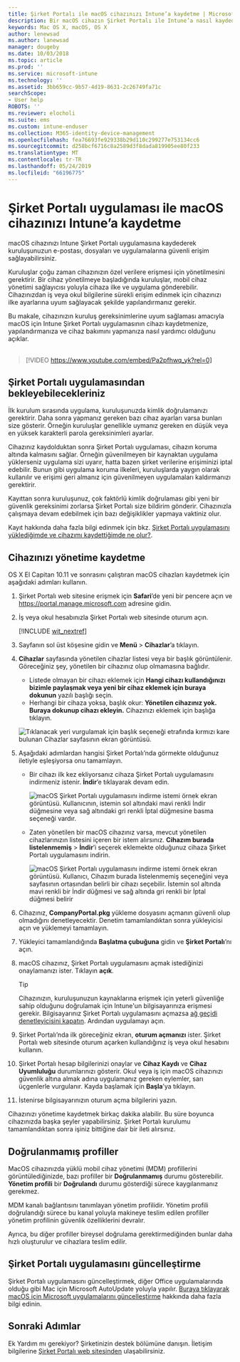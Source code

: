 ```yaml
---
title: Şirket Portalı ile macOS cihazınızı Intune’a kaydetme | Microsoft Docs
description: Bir macOS cihazın Şirket Portalı ile Intune’a nasıl kaydedildiği açıklanır
keywords: Mac OS X, macOS, OS X
author: lenewsad
ms.author: lanewsad
manager: dougeby
ms.date: 10/03/2018
ms.topic: article
ms.prod: ''
ms.service: microsoft-intune
ms.technology: ''
ms.assetid: 3bb659cc-9b57-4d19-8631-2c26749fa71c
searchScope:
- User help
ROBOTS: ''
ms.reviewer: elocholi
ms.suite: ems
ms.custom: intune-enduser
ms.collection: M365-identity-device-management
ms.openlocfilehash: fea76693fe929338b29d110c299277e753134cc6
ms.sourcegitcommit: d258bcf6716c8a2589d3f8dada819905ee80f233
ms.translationtype: MT
ms.contentlocale: tr-TR
ms.lasthandoff: 05/24/2019
ms.locfileid: "66196775"
---
```

# <a name="enroll-your-macos-device-in-intune-with-the-company-portal-app"></a>Şirket Portalı uygulaması ile macOS cihazınızı Intune’a kaydetme

macOS cihazınızı Intune Şirket Portalı uygulamasına kaydederek kuruluşunuzun e-postası, dosyaları ve uygulamalarına güvenli erişim sağlayabilirsiniz.

Kuruluşlar çoğu zaman cihazınızın özel verilere erişmesi için yönetilmesini gerektirir. Bir cihaz yönetilmeye başladığında kuruluşlar, mobil cihaz yönetimi sağlayıcısı yoluyla cihaza ilke ve uygulama gönderebilir. Cihazınızdan iş veya okul bilgilerine sürekli erişim edinmek için cihazınızı ilke ayarlarına uyum sağlayacak şekilde yapılandırmanız gerekir.  

Bu makale, cihazınızın kuruluş gereksinimlerine uyum sağlaması amacıyla macOS için Intune Şirket Portalı uygulamasının cihazı kaydetmenize, yapılandırmanıza ve cihaz bakımını yapmanıza nasıl yardımcı olduğunu açıklar.  
</br>
> [!VIDEO https://www.youtube.com/embed/Pa2pfhwq_yk?rel=0]

## <a name="what-to-expect-from-the-company-portal-app"></a>Şirket Portalı uygulamasından bekleyebilecekleriniz

İlk kurulum sırasında uygulama, kuruluşunuzda kimlik doğrulamanızı gerektirir. Daha sonra yapmanız gereken bazı cihaz ayarları varsa bunları size gösterir. Örneğin kuruluşlar genellikle uymanız gereken en düşük veya en yüksek karakterli parola gereksinimleri ayarlar.    

Cihazınız kaydolduktan sonra Şirket Portalı uygulaması, cihazın koruma altında kalmasını sağlar. Örneğin güvenilmeyen bir kaynaktan uygulama yüklerseniz uygulama sizi uyarır, hatta bazen şirket verilerine erişiminizi iptal edebilir. Bunun gibi uygulama koruma ilkeleri, kuruluşlarda yaygın olarak kullanılır ve erişimi geri almanız için güvenilmeyen uygulamaları kaldırmanızı gerektirir.

Kayıttan sonra kuruluşunuz, çok faktörlü kimlik doğrulaması gibi yeni bir güvenlik gereksinimi zorlarsa Şirket Portalı size bildirim gönderir. Cihazınızla çalışmaya devam edebilmek için bazı değişiklikler yapmaya vaktiniz olur.  

Kayıt hakkında daha fazla bilgi edinmek için bkz. [Şirket Portalı uygulamasını yüklediğimde ve cihazımı kaydettiğimde ne olur?](what-happens-if-you-install-the-Company-Portal-app-and-enroll-your-device-in-intune-macos.md).  

## <a name="get-your-device-managed"></a>Cihazınızı yönetime kaydetme  
OS X El Capitan 10.11 ve sonrasını çalıştıran macOS cihazları kaydetmek için aşağıdaki adımları kullanın.   


1. Şirket Portalı web sitesine erişmek için __Safari__’de yeni bir pencere açın ve https://portal.manage.microsoft.com adresine gidin.  

2. İş veya okul hesabınızla Şirket Portalı web sitesinde oturum açın.

   [!INCLUDE [wit_nextref](includes/end-user-password-guidance.md)]


3. Sayfanın sol üst köşesine gidin ve **Menü** > **Cihazlar**’a tıklayın.  

4. __Cihazlar__ sayfasında yönetilen cihazlar listesi veya bir başlık görüntülenir. Göreceğiniz şey, yönetilen bir cihazınız olup olmamasına bağlıdır. 
    * Listede olmayan bir cihazı eklemek için **Hangi cihazı kullandığınızı bizimle paylaşmak veya yeni bir cihaz eklemek için buraya dokunun** yazılı başlığı seçin.
    * Herhangi bir cihaza yoksa, başlık okur: **Yönetilen cihazınız yok. Buraya dokunup cihazı ekleyin.** Cihazınızı eklemek için başlığa tıklayın.  

     ![Tıklanacak yeri vurgulamak için başlık seçeneği etrafında kırmızı kare bulunan Cihazlar sayfasının ekran görüntüsü.](./media/CP-enroll-MACOS-1808.png)  
5.  Aşağıdaki adımlardan hangisi Şirket Portalı’nda görmekte olduğunuz iletiyle eşleşiyorsa onu tamamlayın.  
    * Bir cihazı ilk kez ekliyorsanız cihaza Şirket Portalı uygulamasını indirmeniz istenir. **İndir**’e tıklayarak devam edin.  

         ![macOS Şirket Portalı uygulamasını indirme istemi örnek ekran görüntüsü. Kullanıcının, istemin sol altındaki mavi renkli İndir düğmesine veya sağ altındaki gri renkli İptal düğmesine basma seçeneği vardır.](./media/CP-enroll-download-macOS-1808.png)  

    * Zaten yönetilen bir macOS cihazınız varsa, mevcut yönetilen cihazlarınızın listesini içeren bir istem alırsınız. **Cihazım burada listelenmemiş** > **İndir**’i seçerek eklemekte olduğunuz cihaza Şirket Portalı uygulamasını indirin.  

         ![macOS Şirket Portalı uygulamasını indirme istemi örnek ekran görüntüsü. Kullanıcı, *Cihazım burada listelenmemiş* seçeneğini veya sayfasının ortasından belirli bir cihazı seçebilir. İstemin sol altında mavi renkli bir İndir düğmesi ve sağ altında gri renkli bir İptal düğmesi belirir](./media/cp-mac-os-device-isnt-here-1808.png)  

6. Cihazınız, **CompanyPortal.pkg** yükleme dosyasını açmanın güvenli olup olmadığını denetleyecektir. Denetim tamamlandıktan sonra yükleyicisi açın ve yüklemeyi tamamlayın.  

7. Yükleyici tamamlandığında **Başlatma çubuğuna** gidin ve **Şirket Portalı**’nı açın.  

8. macOS cihazınız, Şirket Portalı uygulamasını açmak istediğinizi onaylamanızı ister. Tıklayın **açık**.  

   > [!TIP]
   > Cihazınızın, kuruluşunuzun kaynaklarına erişmek için yeterli güvenliğe sahip olduğunu doğrulamak için Intune'un bilgisayarınıza erişmesi gerekir. Bilgisayarınız Şirket Portalı uygulamasını açmazsa [ağ geçidi denetleyicisini kapatın](https://support.apple.com/HT202491). Ardından uygulamayı açın.

9. Şirket Portalı’nda ilk göreceğiniz ekran, **oturum açmanızı** ister. Şirket Portalı web sitesinde oturum açarken kullandığınız iş veya okul hesabını kullanın.

10. Şirket Portalı hesap bilgilerinizi onaylar ve **Cihaz Kaydı** ve **Cihaz Uyumluluğu** durumlarınızı gösterir. Okul veya iş için macOS cihazınızı güvenlik altına almak adına uygulamanız gereken eylemler, sarı üçgenlerle vurgulanır. Kayda başlamak için **Başla**’ya tıklayın. 

11. İstenirse bilgisayarınızın oturum açma bilgilerini yazın.  

Cihazınızı yönetime kaydetmek birkaç dakika alabilir. Bu süre boyunca cihazınızda başka şeyler yapabilirsiniz. Şirket Portalı kurulumu tamamlandıktan sonra işiniz bittiğine dair bir ileti alırsınız.  

## <a name="unverified-profiles"></a>Doğrulanmamış profiller
MacOS cihazınızda yüklü mobil cihaz yönetimi (MDM) profillerini görüntülediğinizde, bazı profiller bir **Doğrulanmamış** durumu gösterebilir. **Yönetim profili** bir **Doğrulandı** durumu gösterdiği sürece kaygılanmanız gerekmez.  

MDM kanalı bağlantısını tanımlayan yönetim profilidir. Yönetim profili doğrulandığı sürece bu kanal yoluyla makineye teslim edilen profiller yönetim profilinin güvenlik özelliklerini devralır.

Ayrıca, bu diğer profiller bireysel doğrulama gerektirmediğinden bunlar daha hızlı oluşturulur ve cihazlara teslim edilir. 

## <a name="updating-the-company-portal-app"></a>Şirket Portalı uygulamasını güncelleştirme

Şirket Portalı uygulamasını güncelleştirmek, diğer Office uygulamalarında olduğu gibi Mac için Microsoft AutoUpdate yoluyla yapılır. [Buraya tıklayarak macOS için Microsoft uygulamalarını güncelleştirme](https://support.office.com/article/Check-for-Office-for-Mac-updates-automatically-bfd1e497-c24d-4754-92ab-910a4074d7c1) hakkında daha fazla bilgi edinin.  

## <a name="next-steps"></a>Sonraki Adımlar  
Ek Yardım mı gerekiyor? Şirketinizin destek bölümüne danışın. İletişim bilgilerine [Şirket Portalı web sitesinden](https://go.microsoft.com/fwlink/?linkid=2010980) ulaşabilirsiniz.  


